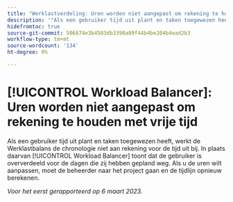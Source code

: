 ```yaml
---
title: "Werklastverdeling: Uren worden niet aangepast om rekening te houden met vrije tijd"
description: '"Als een gebruiker tijd uit plant en taken toegewezen heeft, werkt de Werklastbalans de chronologie niet aan rekening voor de tijd uit bij. In plaats daarvan, toont de Balancer van de Werkbelasting dat de gebruiker voor de dagen oververdeeld is die zij hebben gepland weg. Als u de uren wilt aanpassen, moet de beheerder naar het project gaan en de tijdlijn opnieuw berekenen.'
hidefromtoc: true
source-git-commit: 506874e3b4503db3390a09f44b4be204b4ead2b3
workflow-type: tm+mt
source-wordcount: '134'
ht-degree: 0%

---
```



# [!UICONTROL Workload Balancer]: Uren worden niet aangepast om rekening te houden met vrije tijd

Als een gebruiker tijd uit plant en taken toegewezen heeft, werkt de Werklastbalans de chronologie niet aan rekening voor de tijd uit bij. In plaats daarvan [!UICONTROL Workload Balancer] toont dat de gebruiker is oververdeeld voor de dagen die zij hebben gepland weg. Als u de uren wilt aanpassen, moet de beheerder naar het project gaan en de tijdlijn opnieuw berekenen.

_Voor het eerst gerapporteerd op 6 maart 2023._

